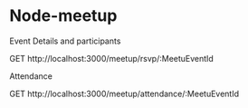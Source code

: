 # Node-meetup


Event Details and participants

GET http://localhost:3000/meetup/rsvp/:MeetuEventId


Attendance

GET http://localhost:3000/meetup/attendance/:MeetuEventId